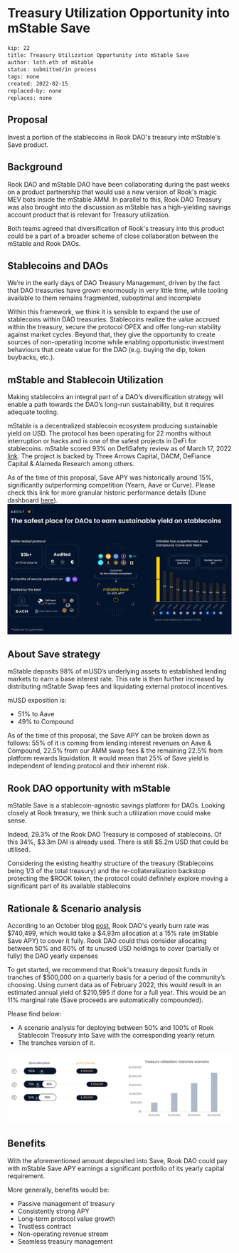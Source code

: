 # Treasury Utilization Opportunity into mStable Save

```
kip: 22
title: Treasury Utilization Opportunity into mStable Save
author: loth.eth of mStable
status: submitted/in process
tags: none
created: 2022-02-15
replaced-by: none
replaces: none
```

## Proposal

Invest a portion of the stablecoins in Rook DAO's treasury into mStable's Save product. 

## Background

Rook DAO and mStable DAO have been collaborating during the past weeks on a product partnership that would use a new version of Rook's magic MEV bots inside the mStable AMM. In parallel to this, Rook DAO Treasury was also brought into the discussion as mStable has a high-yielding savings account product that is relevant for Treasury utilization.

Both teams agreed that diversification of Rook's treasury into this product could be a part of a broader scheme of close collaboration between the mStable and Rook DAOs.

## Stablecoins and DAOs

We’re in the early days of DAO Treasury Management, driven by the fact that DAO treasuries have grown enormously in very little time, while tooling available to them remains fragmented, suboptimal and incomplete

Within this framework, we think it is sensible to expand the use of stablecoins within DAO treasuries. Stablecoins realize the value accrued within the treasury, secure the protocol OPEX and offer long-run stability against market cycles. Beyond that, they give the opportunity to create sources of non-operating income while enabling opportunistic investment behaviours that create value for the DAO (e.g. buying the dip, token buybacks, etc.).

## mStable and Stablecoin Utilization

Making stablecoins an integral part of a DAO’s diversification strategy will enable a path towards the DAO’s long-run sustainability, but it requires adequate tooling.

mStable is a decentralized stablecoin ecosystem producing sustainable yield on USD. The protocol has been operating for 22 months without interruption or hacks and is one of the safest projects in DeFi for stablecoins. mStable scored 93% on DefiSafety review as of March 17, 2022 [link](https://www.defisafety.com/pqrs?title=mstable). The project is backed by Three Arrows Capital, DACM, DeFiance Capital & Alameda Research among others.

As of the time of this proposal, Save APY was historically around 15%, significantly outperforming competition (Yearn, Aave or Curve). Please check this link for more granular historic performance details (Dune dashboard [here](https://dune.com/naddison/mStable-imUSD-returns)). 
![Image1](KIP-22image.jpg)


## About Save strategy

mStable deposits 98% of mUSD’s underlying assets to established lending markets to earn a base interest rate. This rate is then further increased by distributing mStable Swap fees and liquidating external protocol incentives.

mUSD exposition is:

* 51% to Aave
* 49% to Compound

As of the time of this proposal, the Save APY can be broken down as follows: 55% of it is coming from lending interest revenues on Aave & Compound, 22.5% from our AMM swap fees & the remaining 22.5% from platform rewards liquidation. It would mean that 25% of Save yield is independent of lending protocol and their inherent risk. 

## Rook DAO opportunity with mStable

mStable Save is a stablecoin-agnostic savings platform for DAOs.
Looking closely at Rook treasury, we think such a utilization move could make sense.

Indeed, 29.3% of the Rook DAO Treasury is composed of stablecoins. Of this 34%, $3.3m DAI is already used. There is still $5.2m USD that could be utilised.

Considering the existing healthy structure of the treasury (Stablecoins being 1/3 of the total treasury) and the re-collateralization backstop protecting the $ROOK token, the protocol could definitely explore moving a significant part of its available stablecoins

## Rationale & Scenario analysis

According to an October blog [post](https://blog.rook.fi/financial-update-october-2021/), Rook DAO's yearly burn rate was $740,499, which would take a $4.93m allocation at a 15% rate (mStable Save APY) to cover it fully. Rook DAO could thus consider allocating between 50% and 80% of its unused USD holdings to cover (partially or fully) the DAO yearly expenses

To get started, we recommend that Rook's treasury deposit funds in tranches of $500,000 on a quarterly basis for a period of the community’s choosing. Using current data as of February 2022, this would result in an estimated annual yield of $210,595 if done for a full year. This would be an 11% marginal rate (Save proceeds are automatically compounded). 

Please find below: 

* A scenario analysis for deploying between 50% and 100% of Rook Stablecoin Treasury into Save with the corresponding yearly return
* The tranches version of it. 

![image2](KIP-22image2.png)

## Benefits

With the aforementioned amount deposited into Save, Rook DAO could pay with mStable Save APY earnings a significant portfolio of its yearly capital requirement. 

More generally, benefits would be:

* Passive management of treasury
* Consistently strong APY
* Long-term protocol value growth
* Trustless contract
* Non-operating revenue stream
* Seamless treasury management


